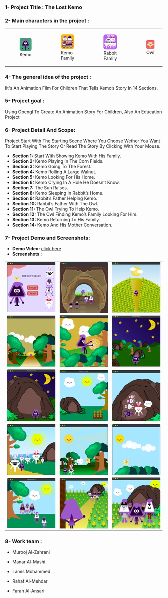 ### 1- Project Title : The Lost Kemo 


### 2- Main characters in the project :

<table>
  <tr>
    <td>
      <figure>
        <img src="https://github.com/Murooj-1/The-lost-kemo/blob/main/MainCharacters/Kemo.png" alt="MainCharacters 1" width="200"/>
        <br>
        <figcaption >Kemo</figcaption>
      </figure>
    </td>
    <td>
      <figure>
        <img src="https://github.com/Murooj-1/The-lost-kemo/blob/main/MainCharacters/KemoFamily.png" alt="MainCharacters 2" width="200"/>
        <br>
        <figcaption >Kemo Family</figcaption>
      </figure>
    </td>
    <td>
      <figure>
        <img src="https://github.com/Murooj-1/The-lost-kemo/blob/main/MainCharacters/RabbitFamily.png" alt="MainCharacters 3" width="200"/>
            <br>
        <figcaption >Rabbit Family</figcaption>
      </figure>
    </td>
    <td>
      <figure>
        <img src="https://github.com/Murooj-1/The-lost-kemo/blob/main/MainCharacters/owl.png" alt="MainCharacters 4" width="200"/>
       <br>
        <figcaption >Owl</figcaption>
      </figure>
    </td>
  </tr>
</table>


### 4- The general idea of ​​the project :
Iit's An Animation Film For Children That Tells Kemo’s Story In 14 Sections.


### 5- Project goal :
Using Opengl To Create An Animation Story For Children, Also An Education Project

### 6- Project Detail And Scope:
  Project Start With The Starting Scene Where You Choose Wether You Want To Start Playing The Story Or Read The Story By Clicking With Your Mouse.
- **Section 1:** <span style="font-weight: normal;">Start With Showing Kemo With His Family.</span>
- **Section 2:** <span style="font-weight: normal;">Kemo Playing In The Corn Fields.</span>
- **Section 3:** <span style="font-weight: normal;">Kemo Going To The Forest.</span>
- **Section 4:** <span style="font-weight: normal;">Kemo Rolling A Large Walnut.</span>
- **Section 5:** <span style="font-weight: normal;">Kemo Looking For His Home.</span>
- **Section 6:** <span style="font-weight: normal;">Kemo Crying In A Hole He Doesn’t Know.</span>
- **Section 7:** <span style="font-weight: normal;">The Sun Raises.</span>
- **Section 8:** <span style="font-weight: normal;">Kemo Sleeping In Rabbit’s Home.</span>
- **Section 9:** <span style="font-weight: normal;">Rabbit’s Father Helping Kemo.</span>
- **Section 10:** <span style="font-weight: normal;">Rabbit’s Father With The Owl.</span>
- **Section 11:** <span style="font-weight: normal;">The Owl Trying To Help Kemo.</span>
- **Section 12:** <span style="font-weight: normal;">The Owl Finding Kemo’s Family Looking For Him.</span>
- **Section 13:** <span style="font-weight: normal;">Kemo Returning To His Family.</span>
- **Section 14:** <span style="font-weight: normal;">Kemo And His Mother Conversation.</span>



### 7- Project Demo and Screenshots:

- **Demo Video:** <span style="font-weight: normal;">[click here](https://drive.google.com/file/d/1gxwxZRy5mdtC8huKmhNC3iGdpr4NXs2y/view?usp=drive_link)</span>
- **Screenshots :** 


<table align="center">
  <tr>
    <td><img src="https://github.com/Murooj-1/The-lost-kemo/blob/main/Screenshots/1.png" alt="Screenshot 1" width="400"/></td>
    <td><img src="https://github.com/Murooj-1/The-lost-kemo/blob/main/Screenshots/2.png" alt="Screenshot 2" width="400" /></td>
    <td><img src="https://github.com/Murooj-1/The-lost-kemo/blob/main/Screenshots/3.png" alt="Screenshot 3" width="400"  /></td>
  </tr>
  <tr>
     <td><img src="https://github.com/Murooj-1/The-lost-kemo/blob/main/Screenshots/4.png" alt="Screenshot 4" width="400"/></td>
    <td><img src="https://github.com/Murooj-1/The-lost-kemo/blob/main/Screenshots/5.png" alt="Screenshot 5" width="400" /></td>
    <td><img src="https://github.com/Murooj-1/The-lost-kemo/blob/main/Screenshots/6.png" alt="Screenshot 6" width="400"  /></td>
  </tr>
  <tr>
    <td><img src="https://github.com/Murooj-1/The-lost-kemo/blob/main/Screenshots/7.png" alt="Screenshot 7" width="400"/></td>
    <td><img src="https://github.com/Murooj-1/The-lost-kemo/blob/main/Screenshots/8.png" alt="Screenshot 8" width="400" /></td>
    <td><img src="https://github.com/Murooj-1/The-lost-kemo/blob/main/Screenshots/9.png" alt="Screenshot 9" width="400"  /></td>

 </tr>
   <tr>
    <td><img src="https://github.com/Murooj-1/The-lost-kemo/blob/main/Screenshots/10.png" alt="Screenshot 10" width="400"/></td>
    <td><img src="https://github.com/Murooj-1/The-lost-kemo/blob/main/Screenshots/11.png" alt="Screenshot 11" width="400" /></td>
    <td><img src="https://github.com/Murooj-1/The-lost-kemo/blob/main/Screenshots/12.png" alt="Screenshot 12" width="400"  /></td>

 </tr>
  <tr>
    <td><img src="https://github.com/Murooj-1/The-lost-kemo/blob/main/Screenshots/13.png" alt="Screenshot 13" width="400"/></td>
    <td><img src="https://github.com/Murooj-1/The-lost-kemo/blob/main/Screenshots/14.png" alt="Screenshot 14" width="400" /></td>
    <td><img src="https://github.com/Murooj-1/The-lost-kemo/blob/main/Screenshots/15.png" alt="Screenshot 15" width="400"  /></td>

 </tr>
</table>

### 8- Work team :
 - Murooj Al-Zahrani

 - Manar Al-Mashi 

 - Lamis Mohammed

 - Rahaf Al-Mehdar

 - Farah Al-Ansari 




